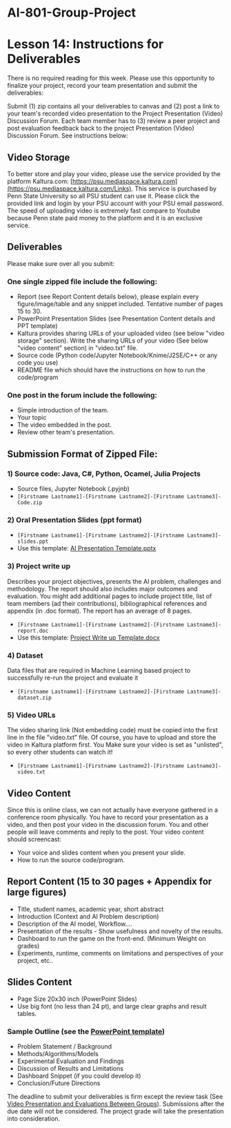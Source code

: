 # AI-801-Group-Project

# Lesson 14: Instructions for Deliverables

There is no required reading for this week. Please use this opportunity to finalize your project, record your team presentation and submit the deliverables:

Submit (1) zip contains all your deliverables to canvas and (2) post a link to your team's recorded video presentation to the Project Presentation (Video) Discussion Forum. Each team member has to (3) review a peer project and post evaluation feedback back to the project Presentation (Video) Discussion Forum. See instructions below:

## Video Storage

To better store and play your video, please use the service provided by the platform Kaltura.com: [https://psu.mediaspace.kaltura.com](https://psu.mediaspace.kaltura.com/Links). This service is purchased by Penn State University so all PSU student can use it. Please click the provided link and login by your PSU account with your PSU email password. The speed of uploading video is extremely fast compare to Youtube because Penn state paid money to the platform and it is an exclusive service.

## Deliverables

Please make sure over all you submit:

### One single zipped file include the following:
* Report (see Report Content details below), please explain every figure/image/table and any snippet included. Tentative number of pages 15 to 30.
* PowerPoint Presentation Slides (see Presentation Content details and PPT template)
* Kaltura provides sharing URLs of your uploaded video (see below "video storage" section). Write the sharing URLs of your video (See below "video content" section) in "video.txt" file.
* Source code (Python code/Jupyter Notebook/Knime/J2SE/C++ or any code you use)
* README file which should have the instructions on how to run the code/program

### One post in the forum include the following:
* Simple introduction of the team.
* Your topic
* The video embedded in the post.
* Review other team's presentation.

## Submission Format of Zipped File:

### 1) Source code: Java, C#, Python, Ocamel, Julia Projects
* Source files, Jupyter Notebook (.pyjnb)
* `[Firstname Lastname1]-[Firstname Lastname2]-[Firstname Lastname3]-Code.zip`

### 2) Oral Presentation Slides (ppt format)
* `[Firstname Lastname1]-[Firstname Lastname2]-[Firstname Lastname3]-slides.ppt`
* Use this template: [AI Presentation Template.pptx](https://psu.instructure.com/courses/2386015/files/170532386?wrap=1)

### 3) Project write up
Describes your project objectives, presents the AI problem, challenges and methodology. The report should also includes major outcomes and evaluation. You might add additional pages to include project title, list of team members (ad their contributions), bibliographical references and appendix (in .doc format). The report has an average of 8 pages.

* `[Firstname Lastname1]-[Firstname Lastname2]-[Firstname Lastname3]-report.doc`
* Use this template: [Project Write up Template.docx](https://psu.instructure.com/courses/2386015/files/170532387?wrap=1)

### 4) Dataset
Data files that are required in Machine Learning based project to successfully re-run the project and evaluate it

* `[Firstname Lastname1]-[Firstname Lastname2]-[Firstname Lastname3]-dataset.zip`

### 5) Video URLs
The video sharing link (Not embedding code) must be copied into the first line in the file "video.txt" file. Of course, you have to upload and store the video in Kaltura platform first. You Make sure your video is set as "unlisted", so every other students can watch it!

* `[Firstname Lastname1]-[Firstname Lastname2]-[Firstname Lastname3]-video.txt`

## Video Content

Since this is online class, we can not actually have everyone gathered in a conference room physically. You have to record your presentation as a video, and then post your video in the discussion forum. You and other people will leave comments and reply to the post. Your video content should screencast:

* Your voice and slides content when you present your slide.
* How to run the source code/program.

## Report Content (15 to 30 pages + Appendix for large figures)

* Title, student names, academic year, short abstract
* Introduction (Context and AI Problem description)
* Description of the AI model, Workflow....
* Presentation of the results - Show usefulness and novelty of the results.
* Dashboard to run the game on the front-end. (Minimum Weight on grades)
* Experiments, runtime, comments on limitations and perspectives of your project, etc..

## Slides Content

* Page Size 20x30 inch (PowerPoint Slides)
* Use big font (no less than 24 pt), and large clear graphs and result tables.

### Sample Outline (see the [PowerPoint template](https://psu.instructure.com/courses/2386015/files/170532144?wrap=1))
* Problem Statement / Background
* Methods/Algorithms/Models
* Experimental Evaluation and Findings
* Discussion of Results and Limitations
* Dashboard Snippet (if you could develop it)
* Conclusion/Future Directions

The deadline to submit your deliverables is firm except the review task (See [Video Presentation and Evaluations Between Groups](https://psu.instructure.com/courses/2386015/assignments/16670285)). Submissions after the due date will not be considered. The project grade will take the presentation into consideration.
